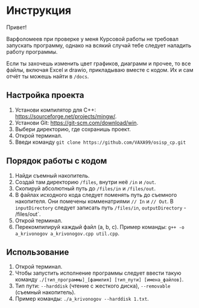 # Инструкция

Привет!

Варфоломеев при проверке у меня Курсовой работы не требовал запускать программу, однако на всякий случай тебе
следует наладить работу программы. 

Если ты захочешь изменить цвет графиков, диаграмм и прочее, то все файлы, включая Excel и drawio, прикладываю вместе с кодом.
Их и сам отчёт ты можешь найти в `/docs`.

## Настройка проекта
1. Установи компилятор для С++: https://sourceforge.net/projects/mingw/.
1. Установи Git: https://git-scm.com/download/win.
1. Выбери директорию, где сохранишь проект.
1. Открой терминал.
1. Введи команду `git clone https://github.com/VAXA99/osisp_cp.git`

## Порядок работы с кодом
1. Найди съемный накопитель.
1. Создай там директорию `/files`, внутри неё `/in` и `/out`.
1. Скопируй абсолютный путь до `/files/in` и `/files/out`.
1. В файлах исходного кода следует поменять путь до съемного накопителя. Они помечены комменатриями `// In` и `// Out`.
В `inputDirectory` следует записать путь `/files/in`, `outputDirectory` - /files/out`.
1. Открой терминал.
1. Перекомпилируй каждый файл (a, b, c). Пример команды: `g++ -o a_krivonogov a_krivonogov.cpp util.cpp`.

## Использование
1. Открой терминал.
1. Чтобы запустить исполнение программы следует ввести такую команду `./[тип_программы]_[фамилия] [тип_пути] [имена_файлов]`.
1. Тип пути: `--harddisk` (чтение с жесткого диска), `--removable` (съемный накопитель).
1. Пример команды: `./a_krivonogov --harddisk 1.txt`.
